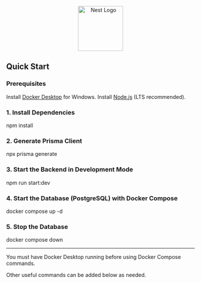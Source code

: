 <p align="center">
  <a href="http://nestjs.com/" target="blank"><img src="https://nestjs.com/img/logo-small.svg" width="120" alt="Nest Logo" /></a>
</p>

## Quick Start

### Prerequisites
Install [Docker Desktop](https://www.docker.com/products/docker-desktop/) for Windows.
Install [Node.js](https://nodejs.org/) (LTS recommended).


### 1. Install Dependencies

npm install

### 2. Generate Prisma Client

npx prisma generate

### 3. Start the Backend in Development Mode

npm run start:dev

### 4. Start the Database (PostgreSQL) with Docker Compose

docker compose up -d

### 5. Stop the Database

docker compose down

---

You must have Docker Desktop running before using Docker Compose commands.

Other useful commands can be added below as needed.